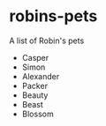 # robins-pets
A list of Robin's pets

+ Casper
+ Simon
+ Alexander
+ Packer
+ Beauty
+ Beast
+ Blossom






